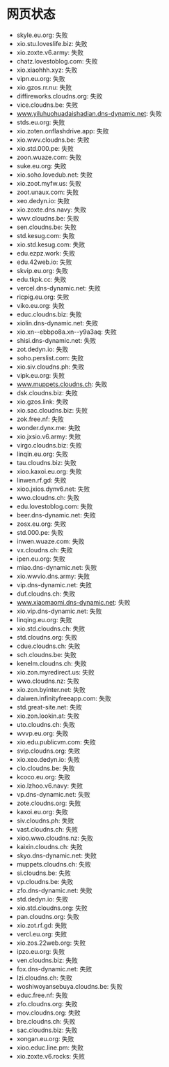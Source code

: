 # 网页状态
- skyle.eu.org: 失败
- xio.stu.loveslife.biz: 失败
- xio.zoxte.v6.army: 失败
- chatz.lovestoblog.com: 失败
- xio.xiaohhh.xyz: 失败
- vipn.eu.org: 失败
- xio.gzos.rr.nu: 失败
- diffireworks.cloudns.org: 失败
- vice.cloudns.be: 失败
- www.yiluhuohuadaishadian.dns-dynamic.net: 失败
- stds.eu.org: 失败
- xio.zoten.onflashdrive.app: 失败
- xio.wwv.cloudns.be: 失败
- xio.std.000.pe: 失败
- zoon.wuaze.com: 失败
- suke.eu.org: 失败
- xio.soho.lovedub.net: 失败
- xio.zoot.myfw.us: 失败
- zoot.unaux.com: 失败
- xeo.dedyn.io: 失败
- xio.zoxte.dns.navy: 失败
- wwv.cloudns.be: 失败
- sen.cloudns.be: 失败
- std.kesug.com: 失败
- xio.std.kesug.com: 失败
- edu.ezpz.work: 失败
- edu.42web.io: 失败
- skvip.eu.org: 失败
- edu.tkpk.cc: 失败
- vercel.dns-dynamic.net: 失败
- ricpig.eu.org: 失败
- viko.eu.org: 失败
- educ.cloudns.biz: 失败
- xiolin.dns-dynamic.net: 失败
- xio.xn--ebbpo8a.xn--y9a3aq: 失败
- shisi.dns-dynamic.net: 失败
- zot.dedyn.io: 失败
- soho.perslist.com: 失败
- xio.siv.cloudns.ph: 失败
- vipk.eu.org: 失败
- www.muppets.cloudns.ch: 失败
- dsk.cloudns.biz: 失败
- xio.gzos.link: 失败
- xio.sac.cloudns.biz: 失败
- zok.free.nf: 失败
- wonder.dynx.me: 失败
- xio.jxsio.v6.army: 失败
- virgo.cloudns.biz: 失败
- linqin.eu.org: 失败
- tau.cloudns.biz: 失败
- xioo.kaxoi.eu.org: 失败
- linwen.rf.gd: 失败
- xioo.jxios.dynv6.net: 失败
- wwo.cloudns.ch: 失败
- edu.lovestoblog.com: 失败
- beer.dns-dynamic.net: 失败
- zosx.eu.org: 失败
- std.000.pe: 失败
- inwen.wuaze.com: 失败
- vx.cloudns.ch: 失败
- ipen.eu.org: 失败
- miao.dns-dynamic.net: 失败
- xio.wwvio.dns.army: 失败
- vip.dns-dynamic.net: 失败
- duf.cloudns.ch: 失败
- www.xiaomaomi.dns-dynamic.net: 失败
- xio.vip.dns-dynamic.net: 失败
- linqing.eu.org: 失败
- xio.std.cloudns.ch: 失败
- std.cloudns.org: 失败
- cdue.cloudns.ch: 失败
- sch.cloudns.be: 失败
- kenelm.cloudns.ch: 失败
- xio.zon.myredirect.us: 失败
- wwo.cloudns.nz: 失败
- xio.zon.byinter.net: 失败
- daiwen.infinityfreeapp.com: 失败
- std.great-site.net: 失败
- xio.zon.lookin.at: 失败
- uto.cloudns.ch: 失败
- wvvp.eu.org: 失败
- xio.edu.publicvm.com: 失败
- svip.cloudns.org: 失败
- xio.xeo.dedyn.io: 失败
- clo.cloudns.be: 失败
- kcoco.eu.org: 失败
- xio.lzhoo.v6.navy: 失败
- vp.dns-dynamic.net: 失败
- zote.cloudns.org: 失败
- kaxoi.eu.org: 失败
- siv.cloudns.ph: 失败
- vast.cloudns.ch: 失败
- xioo.wwo.cloudns.nz: 失败
- kaixin.cloudns.ch: 失败
- skyo.dns-dynamic.net: 失败
- muppets.cloudns.ch: 失败
- si.cloudns.be: 失败
- vp.cloudns.be: 失败
- zfo.dns-dynamic.net: 失败
- std.dedyn.io: 失败
- xio.std.cloudns.org: 失败
- pan.cloudns.org: 失败
- xio.zot.rf.gd: 失败
- vercl.eu.org: 失败
- xio.zos.22web.org: 失败
- ipzo.eu.org: 失败
- ven.cloudns.biz: 失败
- fox.dns-dynamic.net: 失败
- lzi.cloudns.ch: 失败
- woshiwoyansebuya.cloudns.be: 失败
- educ.free.nf: 失败
- zfo.cloudns.org: 失败
- mov.cloudns.org: 失败
- bre.cloudns.ch: 失败
- sac.cloudns.biz: 失败
- xongan.eu.org: 失败
- xioo.educ.line.pm: 失败
- xio.zoxte.v6.rocks: 失败

